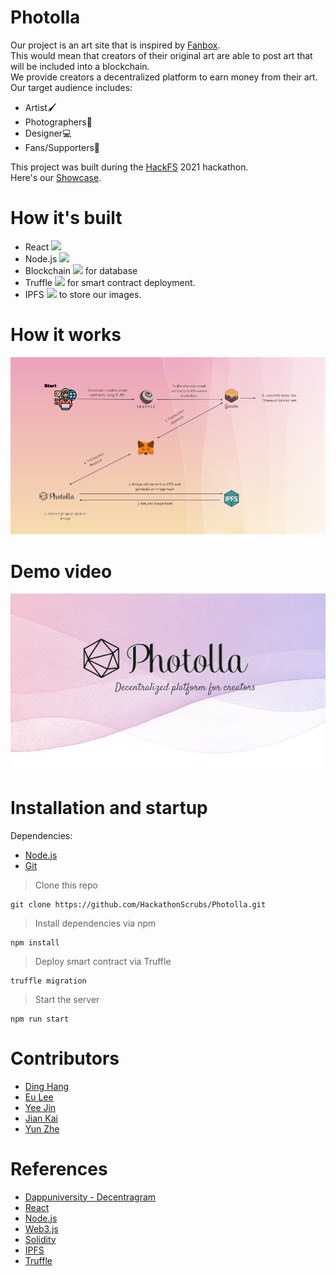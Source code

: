 # Photolla
Our project is an art site that is inspired by [Fanbox](https://www.fanbox.cc). <br>
This would mean that creators of their original art are able to post art that will be included into a blockchain. <br>
We provide creators a decentralized platform to earn money from their art. <br>
Our target audience includes:
* Artist🖌️
* Photographers📸
* Designer💻
* Fans/Supporters🎉

This project was built during the [HackFS](https://hackfs.com/) 2021 hackathon.<br>
Here's our [Showcase](https://ethglobal.com/showcase/photolla-3j1po).

# How it's built
* React <img src="https://cdn.iconscout.com/icon/free/png-16/react-1-282599.png"><br>
* Node.js <img src="https://images.g2crowd.com/uploads/product/image/large_detail/large_detail_f0b606abb6d19089febc9faeeba5bc05/nodejs-development-services.png" width="16"><br>
* Blockchain <img src="https://image.flaticon.com/icons/png/512/1349/1349937.png" width="16"> for database
* Truffle <img src="https://miro.medium.com/max/400/1*P-T7USHsmPYOSBorXAqXYA.png" width="16"> for smart contract deployment.<br>
* IPFS <img src="https://upload.wikimedia.org/wikipedia/commons/1/18/Ipfs-logo-1024-ice-text.png" width="16"> to store our images.

# How it works
<img src="PhotollaDiagram.png">

# Demo video
[<img src="PhotollaCoverPhoto.png">](https://www.youtube.com/watch?v=NRW7VBtnwss)

# Installation and startup
Dependencies:
* [Node.js](https://nodejs.org/en/download/)
* [Git](https://git-scm.com/downloads)

> Clone this repo
```
git clone https://github.com/HackathonScrubs/Photolla.git
```

> Install dependencies via npm
```
npm install
```

> Deploy smart contract via Truffle
```
truffle migration
```

> Start the server
```
npm run start
```

# Contributors
* [Ding Hang](https://github.com/Hanswong42)<br>
* [Eu Lee](https://github.com/42EuLee)<br>
* [Yee Jin](https://github.com/yeejinang)<br>
* [Jian Kai]()<br>
* [Yun Zhe](https://github.com/hooyunzhe)

# References
* [Dappuniversity - Decentragram](https://www.youtube.com/watch?v=8rhueOcTu8k)
* [React](https://reactjs.org/docs)
* [Node.js](https://nodejs.org/en/docs/)
* [Web3.js](https://web3js.readthedocs.io/en/v1.4.0/)
* [Solidity](https://docs.soliditylang.org/en/v0.8.7/)
* [IPFS](https://docs.ipfs.io/)
* [Truffle](https://www.trufflesuite.com/docs)
